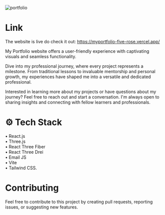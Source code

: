 ![portfolio](https://github.com/Keerthana-r-venugopal/myportfolio/assets/158607664/5a59ca8d-7d8f-4663-8595-254105f9510d)

# Link
The website is live do check it out: https://myportfolio-five-rose.vercel.app/

My Portfolio website offers a user-friendly experience with captivating visuals and seamless functionality.

Dive into my professional journey, where every project represents a milestone. From traditional lessons to invaluable mentorship and personal growth, my experiences have shaped me into a versatile and dedicated professional.

Interested in learning more about my projects or have questions about my journey? Feel free to reach out and start a conversation. I'm always open to sharing insights and connecting with fellow learners and professionals.

# ⚙️ Tech Stack
• React.js 
<br>• Three.js
<br>• React Three Fiber 
<br>• React Three Drei 
<br>• Email JS 
<br>• Vite 
<br>• Tailwind CSS.

# Contributing
Feel free to contribute to this project by creating pull requests, reporting issues, or suggesting new features.
